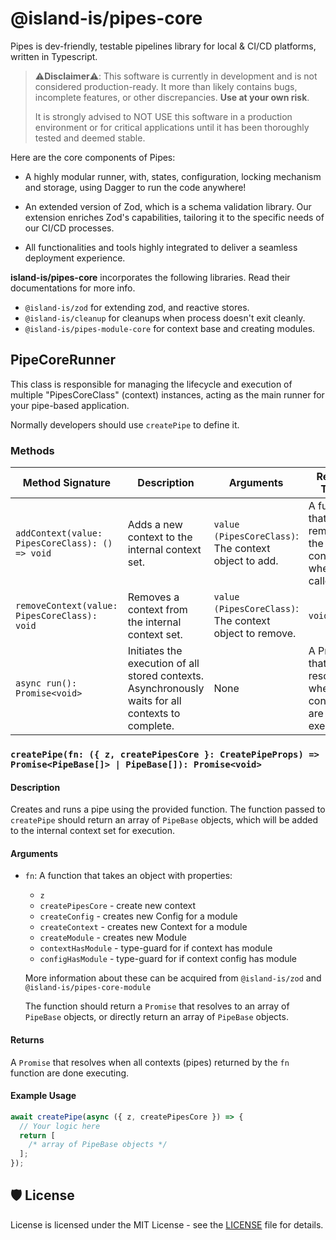 # @island-is/pipes-core

Pipes is dev-friendly, testable pipelines library for local & CI/CD platforms, written in Typescript.

> ⚠️**Disclaimer**⚠️: This software is currently in development and is not considered production-ready. It more than likely contains bugs, incomplete features, or other discrepancies. **Use at your own risk**.
>
> It is strongly advised to NOT USE this software in a production environment or for critical applications until it has been thoroughly tested and deemed stable.

Here are the core components of Pipes:

- A highly modular runner, with, states, configuration, locking mechanism and storage, using Dagger to run the code anywhere!

- An extended version of Zod, which is a schema validation library. Our extension enriches Zod's capabilities, tailoring it to the specific needs of our CI/CD processes.

- All functionalities and tools highly integrated to deliver a seamless deployment experience.

**island-is/pipes-core** incorporates the following libraries. Read their documentations for more info.

- `@island-is/zod` for extending zod, and reactive stores.
- `@island-is/cleanup` for cleanups when process doesn't exit cleanly.
- `@island-is/pipes-module-core` for context base and creating modules.

## PipeCoreRunner

This class is responsible for managing the lifecycle and execution of multiple "PipesCoreClass" (context) instances, acting as the main runner for your pipe-based application.

Normally developers should use `createPipe` to define it.

### Methods

| Method Signature                                | Description                                                                                        | Arguments                                               | Return Type                                                   |
| ----------------------------------------------- | -------------------------------------------------------------------------------------------------- | ------------------------------------------------------- | ------------------------------------------------------------- |
| `addContext(value: PipesCoreClass): () => void` | Adds a new context to the internal context set.                                                    | `value (PipesCoreClass)`: The context object to add.    | A function that removes the added context when called.        |
| `removeContext(value: PipesCoreClass): void`    | Removes a context from the internal context set.                                                   | `value (PipesCoreClass)`: The context object to remove. | `void`                                                        |
| `async run(): Promise<void>`                    | Initiates the execution of all stored contexts. Asynchronously waits for all contexts to complete. | None                                                    | A Promise that resolves when all contexts are done executing. |

### `createPipe(fn: ({ z, createPipesCore }: CreatePipeProps) => Promise<PipeBase[]> | PipeBase[]): Promise<void>`

#### Description

Creates and runs a pipe using the provided function. The function passed to `createPipe` should return an array of `PipeBase` objects, which will be added to the internal context set for execution.

#### Arguments

- `fn`: A function that takes an object with properties:

  - `z`
  - `createPipesCore` - create new context
  - `createConfig` - creates new Config for a module
  - `createContext` - creates new Context for a module
  - `createModule` - creates new Module
  - `contextHasModule` - type-guard for if context has module
  - `configHasModule` - type-guard for if context config has module

  More information about these can be acquired from `@island-is/zod` and `@island-is/pipes-core-module`

  The function should return a `Promise` that resolves to an array of `PipeBase` objects, or directly return an array of `PipeBase` objects.

#### Returns

A `Promise` that resolves when all contexts (pipes) returned by the `fn` function are done executing.

#### Example Usage

```typescript
await createPipe(async ({ z, createPipesCore }) => {
  // Your logic here
  return [
    /* array of PipeBase objects */
  ];
});
```

## 🛡️ License

License is licensed under the MIT License - see the [LICENSE](LICENSE) file for details.
